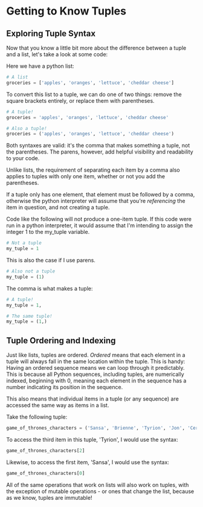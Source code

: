 # Getting to Know Tuples

## Exploring Tuple Syntax
Now that you know a little bit more about the difference between a tuple and a list, let's take a look at some code:

Here we have a python list:

```python
# A list
groceries = ['apples', 'oranges', 'lettuce', 'cheddar cheese']
```

To convert this list to a tuple, we can do one of two things: remove the square brackets entirely, or replace them with parentheses.

```python
# A tuple!
groceries = 'apples', 'oranges', 'lettuce', 'cheddar cheese'

# Also a tuple!
groceries = ('apples', 'oranges', 'lettuce', 'cheddar cheese')
```

Both syntaxes are valid: it's the comma that makes something a tuple, not the parentheses. The parens, however, add helpful visibility and readability to your code.

Unlike lists, the requirement of separating each item by a comma also applies to tuples with only one item, whether or not you add the parentheses.

If a tuple only has one element, that element must be followed by a comma, otherwise the python interpreter will assume that you're _referencing_ the item in question, and not creating a tuple.

Code like the following will not produce a one-item tuple. If this code were run in a python interpreter, it would assume that I'm intending to assign the integer 1 to the my_tuple variable.

```python
# Not a tuple
my_tuple = 1
```

This is also the case if I use parens.

```python
# Also not a tuple
my_tuple = (1)
```

The comma is what makes a tuple:

```python
# A tuple!
my_tuple = 1,

# The same tuple!
my_tuple = (1,)
```

## Tuple Ordering and Indexing
Just like lists, tuples are ordered. _Ordered_ means that each element in a tuple will always fall in the same location within the tuple. This is handy: Having an ordered sequence means we can loop through it predictably. This is because all Python sequences, including tuples, are numerically indexed, beginning with 0, meaning each element in the sequence has a number indicating its position in the sequence.

This also means that individual items in a tuple (or any sequence) are accessed the same way as items in a list. 

Take the following tuple:

```python
game_of_thrones_characters = ('Sansa', 'Brienne', 'Tyrion', 'Jon', 'Cersei')
```

To access the third item in this tuple, 'Tyrion', I would use the syntax:

```python
game_of_thrones_characters[2]
```

Likewise, to access the first item, 'Sansa', I would use the syntax:

```python
game_of_thrones_characters[0]
```

All of the same operations that work on lists will also work on tuples, with the exception of mutable operations - or ones that change the list, because as we know, tuples are immutable!
